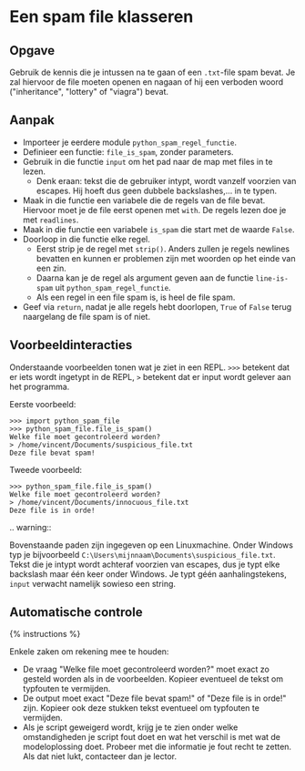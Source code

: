 # Een spam file klasseren

## Opgave
Gebruik de kennis die je intussen na te gaan of een `.txt`-file spam bevat. Je zal hiervoor de file moeten openen en nagaan of hij een verboden woord ("inheritance", "lottery" of "viagra") bevat.

## Aanpak
- Importeer je eerdere module `python_spam_regel_functie`.
- Definieer een functie: `file_is_spam`, zonder parameters.
- Gebruik in die functie `input` om het pad naar de map met files in te lezen.
  - Denk eraan: tekst die de gebruiker intypt, wordt vanzelf voorzien van escapes. Hij hoeft dus geen dubbele backslashes,... in te typen.
- Maak in die functie een variabele die de regels van de file bevat. Hiervoor moet je de file eerst openen met `with`. De regels lezen doe je met `readlines`.
- Maak in die functie een variabele `is_spam` die start met de waarde `False`.
- Doorloop in die functie elke regel.
  - Eerst strip je de regel met `strip()`. Anders zullen je regels newlines bevatten en kunnen er problemen zijn met woorden op het einde van een zin.
  - Daarna kan je de regel als argument geven aan de functie `line-is-spam` uit `python_spam_regel_functie`.
  - Als een regel in een file spam is, is heel de file spam.
- Geef via `return`, nadat je alle regels hebt doorlopen, `True` of `False` terug naargelang de file spam is of niet.

## Voorbeeldinteracties
Onderstaande voorbeelden tonen wat je ziet in een REPL. `>>>` betekent dat er iets wordt ingetypt in de REPL, `>` betekent dat er input wordt gelever aan het programma.

Eerste voorbeeld:

```text
>>> import python_spam_file
>>> python_spam_file.file_is_spam()
Welke file moet gecontroleerd worden?
> /home/vincent/Documents/suspicious_file.txt
Deze file bevat spam!
```

Tweede voorbeeld:

```text
>>> python_spam_file.file_is_spam()
Welke file moet gecontroleerd worden?
> /home/vincent/Documents/innocuous_file.txt
Deze file is in orde!
```

.. warning::

   Bovenstaande paden zijn ingegeven op een Linuxmachine. Onder Windows typ je bijvoorbeeld `C:\Users\mijnnaam\Documents\suspicious_file.txt`. Tekst die je intypt wordt achteraf voorzien van escapes, dus je typt elke backslash maar één keer onder Windows. Je typt géén aanhalingstekens, `input` verwacht namelijk sowieso een string.

## Automatische controle
{% instructions %}

Enkele zaken om rekening mee te houden:

- De vraag "Welke file moet gecontroleerd worden?" moet exact zo gesteld worden als in de voorbeelden. Kopieer eventueel de tekst om typfouten te vermijden.
- De output moet exact "Deze file bevat spam!" of "Deze file is in orde!" zijn. Kopieer ook deze stukken tekst eventueel om typfouten te vermijden.
- Als je script geweigerd wordt, krijg je te zien onder welke omstandigheden je script fout doet en wat het verschil is met wat de modeloplossing doet. Probeer met die informatie je fout recht te zetten. Als dat niet lukt, contacteer dan je lector.
